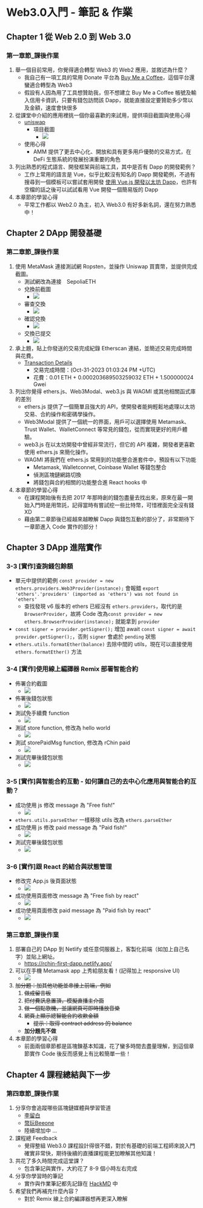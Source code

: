# Web3.0入門 - 筆記 & 作業
## Chapter 1 從 Web 2.0 到 Web 3.0
### 第一章節_課後作業
1. 舉一個目前常用，你覺得適合轉型 Web3 的 Web2 應用，並敘述為什麼？
    - 我自己有一項工具的常用 Donate 平台為 [Buy Me a Coffee](https://www.buymeacoffee.com/rchinnn)，這個平台還蠻適合轉型為 Web3 
    - 假設有人因為用了工具想贊助我，但不想建立 Buy Me a Coffee 帳號及輸入信用卡資訊，只要有錢包訪問該 Dapp，就能直接設定要贊助多少幣以及金額，速度會快很多
1. 從課堂中介紹的應用裡挑一個你最喜歡的來試用，提供項目截圖與使用心得
    - [uniswap](https://app.uniswap.org/swap)
        - 項目截圖
            - ![](https://hackmd.io/_uploads/HkTzWF0za.png)
    - 使用心得
        - AMM 提供了更去中心化、開放和具有更多用戶優勢的交易方式，在 DeFi 生態系統的發展扮演重要的角色
1. 列出熟悉的程式語言、開發框架與前端工具，其中是否有 Dapp 的開發範例？
    - 工作上常用的語言是 Vue，似乎比較沒有知名的 Dapp 開發範例，不過有搜尋到一個模板可以嘗試套用開發 [使用 Vue.js 開發以太坊 Dapp](https://medium.com/taipei-ethereum-meetup/%E4%BD%BF%E7%94%A8-vue-js-%E9%96%8B%E7%99%BC%E4%BB%A5%E5%A4%AA%E5%9D%8A-dapp-458790e17160)，也許有空檔的話之後可以試試看用 Vue 開發一個簡易版的 Dapp
1. 本章節的學習心得
    - 平常工作都以 Web2.0 為主，初入 Web3.0 有好多新名詞，還在努力熟悉中！

## Chapter 2 DApp 開發基礎
### 第二章節_課後作業
1. 使用 MetaMask 連接測試網 Ropsten，並操作 Uniswap 買賣幣，並提供完成截圖。
    - 測試網改為連接　SepoliaETH
    - 兌換前截圖
        - ![](https://hackmd.io/_uploads/SJ735OCMa.png)
    - 審查交換
        - ![](https://hackmd.io/_uploads/H1tRcuAfp.png)
    - 確認兌換
        - ![](https://hackmd.io/_uploads/SyHzjOCzp.png)
    - 交換已提交
        - ![](https://hackmd.io/_uploads/B1lEodRfa.png)
1. 承上題，貼上你發送的交易完成紀錄 Etherscan 連結，並簡述交易完成時間與花費。
    - [Transaction Details](https://sepolia.etherscan.io/tx/0xb00ae65b6367cd926a5edabbc71fd08b26b2ac335838b3f85912b21205b648cc)
        - 交易完成時間：(Oct-31-2023 01:03:24 PM +UTC)
        - 花費：0.01 ETH + 0.000203689503259032 ETH + 1.500000024 Gwei
1. 列出你覺得 ethers.js、Web3Modal、web3.js 與 WAGMI 或其他相關函式庫的差別
    - ethers.js 提供了一個簡單且強大的 API，使開發者能夠輕鬆地處理以太坊交易、合約操作和密碼學操作。
    - Web3Modal 提供了一個統一的界面，用戶可以選擇使用 Metamask、Trust Wallet、WalletConnect 等常見的錢包，從而實現更好的用戶體驗。
    - web3.js 在以太坊開發中曾經非常流行，但它的 API 複雜，開發者更喜歡使用 ethers.js 來簡化操作。
    - WAGMI 將我們在 ethers.js 常用到的功能整合進套件中，預設有以下功能
        - Metamask, Walletconnet, Coinbase Wallet 等錢包整合
        - 偵測區塊鏈網路切換
        - 將錢包與合約相關的功能整合進 React hooks 中
1. 本章節的學習心得
    - 在課程開始後有去把 2017 年那時創的錢包盡量去找出來，原來在最一開始入門時是用幣託，記得當時有嘗試挖一些比特幣，可惜裡面完全沒有錢XD
    - 藉由第二章節後已經越來越瞭解 Dapp 與錢包互動的部分了，非常期待下一章節進入 Code 實作的部分！

## Chapter 3 DApp 進階實作
### 3-3 [實作]查詢錢包餘額
- 單元中提供的範例 `const provider = new ethers.providers.Web3Provider(instance);` 會報錯 `export 'ethers'.'providers' (imported as 'ethers') was not found in 'ethers'`
    - 查找發現 v6 版本的 ethers 已經沒有 `ethers.providers`，取代的是`BrowserProvider`，故將 Code 改為`const provider = new ethers.BrowserProvider(instance);` 就能拿到 `provider`
- `const signer = provider.getSigner();` 增加 await `const signer = await provider.getSigner();`，否則 `signer` 會處於 `pending` 狀態
- `ethers.utils.formatEther(balance)` 去除中間的 utils，現在可以直接使用 `ethers.formatEther()` 方法
### 3-4 [實作]使用線上編譯器 Remix 部署智能合約
- 佈署合約截圖
    - ![](https://hackmd.io/_uploads/r1Cs-Lafa.png)
- 佈署後錢包狀態
    - ![](https://hackmd.io/_uploads/BkWgMLaf6.png)
- 測試免手續費 function
    - ![](https://hackmd.io/_uploads/ryLNMUTz6.png)
- 測試 store function, 修改為 hello world
    - ![](https://hackmd.io/_uploads/SyGqzLpGT.png)
- 測試 storePaidMsg function, 修改為 rChin paid
    - ![](https://hackmd.io/_uploads/BJxHmLTGp.png)
- 測試完畢後錢包狀態
    - ![](https://hackmd.io/_uploads/r1-D78Tfa.png)
### 3-5 [實作]與智能合約互動 - 如何讓自己的去中心化應用與智能合約互動？
- 成功使用 js 修改 message 為 "Free fish!" 
    - ![](https://hackmd.io/_uploads/BkVMLLpfa.png)
- `ethers.utils.parseEther` 一樣移除 utils 改為 `ethers.parseEther`
- 成功使用 js 修改 paid message 為 "Paid fish!" 
    - ![](https://hackmd.io/_uploads/ry7y_I6f6.png)
- 測試完畢後錢包狀態
    - ![](https://hackmd.io/_uploads/ryqcc0aM6.jpg)
### 3-6 [實作]跟 React 的結合與狀態管理
- 修改完 App.js 後頁面狀態
    - ![](https://hackmd.io/_uploads/Sk3FEBAzT.jpg)
- 成功使用頁面修改 message 為 "Free fish by react"
    - ![](https://hackmd.io/_uploads/SyBGHSRGp.jpg)
- 成功使用頁面修改 paid message 為 "Paid fish by react"
    - ![](https://hackmd.io/_uploads/rJwcLHAMp.jpg)

### 第三章節_課後作業
1. 部署自己的 DApp 到 Netlify 或任意伺服器上，客製化前端（如加上自己名字）並貼上網址。
    - https://rchin-first-dapp.netlify.app/
1. 可以在手機 Metamask app 上秀給朋友看！(記得加上 responsive UI)
    - ![](https://hackmd.io/_uploads/rJ24OK0G6.jpg)
1. ~~加分題：加其他功能並串接上前端，例如~~
    1. ~~做成留言板~~
    1. ~~把付費訊息置頂，模擬直播主介面~~
    1. ~~做一個點歌機，並讓網頁可即時播放音樂~~
    1. ~~網頁上顯示總智能合約收款金額~~
        - ~~提示：取得 contract address 的 balance~~
    - **加分題先不做**
1. 本章節的學習心得
    - 前面兩個章節都是區塊鍊基本知識，花了蠻多時間去盡量理解，到這個章節實作 Code 後反而感覺上有比較簡單一些！


## Chapter 4 課程總結與下一步
### 第四章節_課後作業
1. 分享你會追蹤哪些區塊鏈媒體與學習管道
    - [李留白](https://hicoldcat.com/categories/)
    - [幣玩Beeone](https://www.youtube.com/@beeone-top3999/videos)
    - 陸續增加中 ...
1. 課程總 Feedback
    - 覺得整組 Web3.0 課程設計得很不錯，對於有基礎的前端工程師來說入門確實非常快，期待後續的直播課程能更加瞭解其他知識！
1. 共花了多久時間完成這堂課？
    - 包含筆記與實作，大約花了 8-9 個小時左右完成
1. 分享你學習時的筆記
    - 實作與作業筆記都先記錄在 [HackMD](https://hackmd.io/W1lO3GfTQbKm9iR97pVmRA) 中
1. 希望我們再補充什麼內容？
    - 對於 Remix 線上合約編譯器想再更深入瞭解